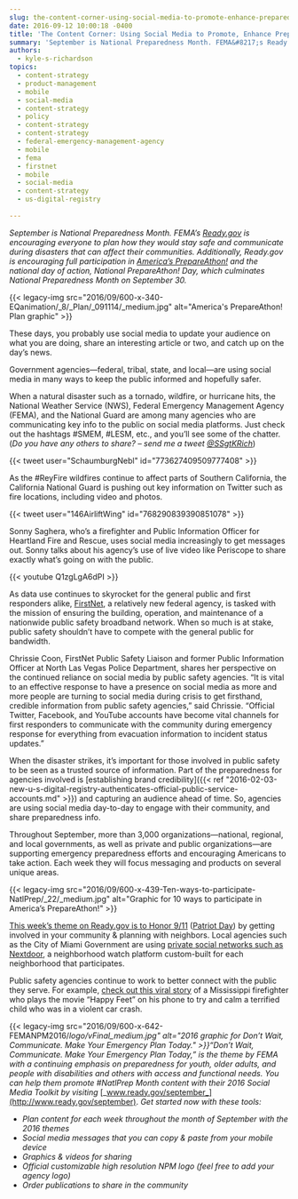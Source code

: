 ```yaml
---
slug: the-content-corner-using-social-media-to-promote-enhance-preparedness-for-the-public-we-serve
date: 2016-09-12 10:00:18 -0400
title: 'The Content Corner: Using Social Media to Promote, Enhance Preparedness for the Public We Serve'
summary: 'September is National Preparedness Month. FEMA&#8217;s Ready.gov is encouraging everyone to plan how they would stay safe and communicate during disasters that can affect their communities. Additionally, Ready.gov is encouraging full participation in America’s PrepareAthon! and the national day of action, National PrepareAthon! Day, which culminates National Preparedness Month on September 30. '
authors:
  - kyle-s-richardson
topics:
  - content-strategy
  - product-management
  - mobile
  - social-media
  - content-strategy
  - policy
  - content-strategy
  - content-strategy
  - federal-emergency-management-agency
  - mobile
  - fema
  - firstnet
  - mobile
  - social-media
  - content-strategy
  - us-digital-registry
 
---
```


_September is National Preparedness Month. FEMA&#8217;s [Ready.gov](https://www.ready.gov/) is encouraging everyone to plan how they would stay safe and communicate during disasters that can affect their communities. Additionally, Ready.gov is encouraging full participation in [America’s PrepareAthon!](https://community.fema.gov/) and the national day of action, National PrepareAthon! Day, which culminates National Preparedness Month on September 30._

{{< legacy-img src="2016/09/600-x-340-EQanimation/_8/_Plan/_091114/_medium.jpg" alt="America's PrepareAthon! Plan graphic" >}}

These days, you probably use social media to update your audience on what you are doing, share an interesting article or two, and catch up on the day&#8217;s news.

Government agencies—federal, tribal, state, and local—are using social media in many ways to keep the public informed and hopefully safer.

When a natural disaster such as a tornado, wildfire, or hurricane hits, the National Weather Service (NWS), Federal Emergency Management Agency (FEMA), and the National Guard are among many agencies who are communicating key info to the public on social media platforms. Just check out the hashtags #SMEM, #LESM, etc., and you’ll see some of the chatter. (_Do you have any others to share? – send me a tweet [@SSgtKRich](https://twitter.com/SSgtKRich)_)

{{< tweet user="SchaumburgNebl" id="773627409509777408" >}}

As the #ReyFire wildfires continue to affect parts of Southern California, the California National Guard is pushing out key information on Twitter such as fire locations, including video and photos.

{{< tweet user="146AirliftWing" id="768290839390851078" >}}

Sonny Saghera, who&#8217;s a firefighter and Public Information Officer for Heartland Fire and Rescue, uses social media increasingly to get messages out. Sonny talks about his agency’s use of live video like Periscope to share exactly what&#8217;s going on with the public.

{{< youtube Q1zgLgA6dPI >}}

As data use continues to skyrocket for the general public and first responders alike, [FirstNet](http://www.firstnet.gov/), a relatively new federal agency, is tasked with the mission of ensuring the building, operation, and maintenance of a nationwide public safety broadband network. When so much is at stake, public safety shouldn&#8217;t have to compete with the general public for bandwidth.

Chrissie Coon, FirstNet Public Safety Liaison and former Public Information Officer at North Las Vegas Police Department, shares her perspective on the continued reliance on social media by public safety agencies. “It is vital to an effective response to have a presence on social media as more and more people are turning to social media during crisis to get firsthand, credible information from public safety agencies,” said Chrissie. “Official Twitter, Facebook, and YouTube accounts have become vital channels for first responders to communicate with the community during emergency response for everything from evacuation information to incident status updates.”

When the disaster strikes, it&#8217;s important for those involved in public safety to be seen as a trusted source of information. Part of the preparedness for agencies involved is [establishing brand credibility]({{< ref "2016-02-03-new-u-s-digital-registry-authenticates-official-public-service-accounts.md" >}}) and capturing an audience ahead of time. So, agencies are using social media day-to-day to engage with their community, and share preparedness info.

Throughout September, more than 3,000 organizations—national, regional, and local governments, as well as private and public organizations—are supporting emergency preparedness efforts and encouraging Americans to take action. Each week they will focus messaging and products on several unique areas.

{{< legacy-img src="2016/09/600-x-439-Ten-ways-to-participate-NatlPrep/_22/_medium.jpg" alt="Graphic for 10 ways to participate in America’s PrepareAthon!" >}}

[This week’s theme on Ready.gov is to Honor 9/11](https://www.ready.gov/september) ([Patriot Day](https://en.wikipedia.org/wiki/Patriot_Day)) by getting involved in your community & planning with neighbors. Local agencies such as the City of Miami Government are using [private social networks such as Nextdoor](https://www.facebook.com/CityOfMiamiGov/videos/1050149401720256/), a neighborhood watch platform custom-built for each neighborhood that participates.

Public safety agencies continue to work to better connect with the public they serve. For example, [check out this viral story](http://abc3340.com/news/local/mississippi-firefighter-plays-happy-feet-song-to-comfort-young-crash-victim) of a Mississippi firefighter who plays the movie “Happy Feet” on his phone to try and calm a terrified child who was in a violent car crash.

{{< legacy-img src="2016/09/600-x-642-FEMANPM2016/_logo/_vFinal_medium.jpg" alt="2016 graphic for Don’t Wait, Communicate. Make Your Emergency Plan Today." >}}_“Don’t Wait, Communicate. Make Your Emergency Plan Today,” is the theme by FEMA with a continuing emphasis on preparedness for youth, older adults, and people with disabilities and others with access and functional needs._
_You can help them promote #NatlPrep Month content with their 2016 Social Media Toolkit by visiting_ [_www.ready.gov/september_](http://www.ready.gov/september). _Get started now with these tools:_

  * _Plan content for each week throughout the month of September with the 2016 themes_
  * _Social media messages that you can copy & paste from your mobile device_
  * _Graphics & videos for sharing_
  * _Official customizable high resolution NPM logo (feel free to add your agency logo)_
  * _Order publications to share in the community_
